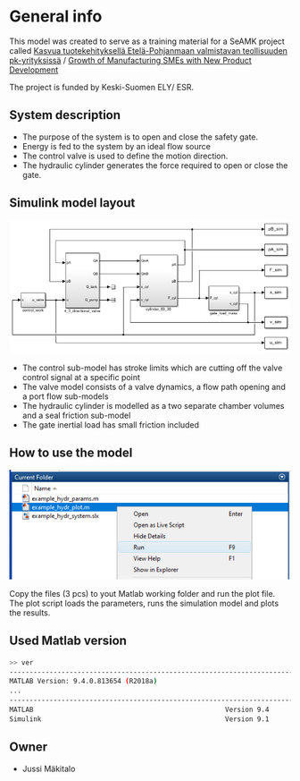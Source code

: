 # General info
This model was created to serve as a training material for a SeAMK project called [Kasvua tuotekehityksellä Etelä-Pohjanmaan valmistavan teollisuuden pk-yrityksissä](https://projektit.seamk.fi/alykkaat-teknologiat/kasvua-tuotekehityksella-valmistavan-teollisuuden-pk-yrityksissa/) / [Growth of Manufacturing SMEs with New Product Development](https://projects.seamk.fi/en/project-database/?RepoProject=241004)

The project is funded by Keski-Suomen ELY/ ESR.



## System description
- The purpose of the system is to open and close the safety gate. 
- Energy is fed to the system by an ideal flow source 
- The control valve is used to define the motion direction.
- The hydraulic cylinder generates the force required to open or close the gate.

## Simulink model layout
![model_highest_level](/images/model2.png)
- The control sub-model has stroke limits which are cutting off the valve control signal at a specific point
- The valve model consists of a valve dynamics, a flow path opening and a port flow sub-models
- The hydraulic cylinder is modelled as a two separate chamber volumes and a seal friction sub-model
- The gate inertial load has small friction included


## How to use the model
![](images/usage1.png)

Copy the files (3 pcs) to yout Matlab working folder and run the plot file. The plot script loads the parameters, runs the simulation model and plots the results.


## Used Matlab version
```bash
>> ver
-----------------------------------------------------------------------------------------------------
MATLAB Version: 9.4.0.813654 (R2018a)
...
-----------------------------------------------------------------------------------------------------
MATLAB                                                Version 9.4         (R2018a)
Simulink                                              Version 9.1         (R2018a)
```


## Owner
- Jussi Mäkitalo
